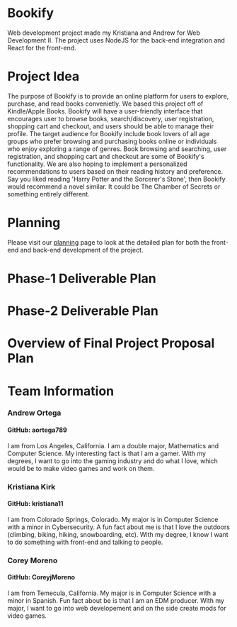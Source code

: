# Bookify
Web development project made my Kristiana and Andrew for Web Development II. The project uses NodeJS for the back-end integration and React for the front-end. 

# Project Idea
The purpose of Bookify is to provide an online platform for users to explore, purchase, and read books convenietly. We based this project off of Kindle/Apple Books. Bookify will have a user-friendly interface that encourages user to browse books, search/discovery, user registration, shopping cart and checkout, and users should be able to manage their profile. The target audience for Bookify include book lovers of all age groups who prefer browsing and purchasing books online or individuals who enjoy exploring a range of genres. Book browsing and searching, user registration, and shopping cart and checkout are some of Bookify's functionality. We are also hoping to implement a personalized recommendations to users based on their reading history and preference. Say you liked reading 'Harry Potter and the Sorcerer's Stone', then Bookify would recommend a novel similar.  It could be The Chamber of Secrets or something entirely different.

# Planning
Please visit our [planning](https://github.com/kristiana11/Bookify/tree/main/Planning) page to look at the detailed plan for both the front-end and back-end development of the project.

# Phase-1 Deliverable Plan


# Phase-2 Deliverable Plan


# Overview of Final Project Proposal Plan

# Team Information
### Andrew Ortega
#### GitHub: aortega789
I am from Los Angeles, California. I am a double major, Mathematics and Computer Science. My interesting fact is that I am a gamer.  With my degrees, I want to go into the gaming industry and do what I love, which would be to make video games and work on them.

### Kristiana Kirk
#### GitHub: kristiana11
I am from Colorado Springs, Colorado. My major is in Computer Science with a minor in Cybersecurity. A fun fact about me is that I love the outdoors (climbing, biking, hiking, snowboarding, etc). With my degree, I know I want to do something with front-end and talking to people.

### Corey Moreno
#### GitHub: CoreyjMoreno
I am from Temecula, California. My major is in Computer Science with a minor in Spanish. Fun fact about be is that I am an EDM producer. With my major, I want to go into web developement and on the side create mods for video games.
